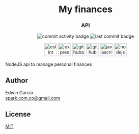 <h1 align="center">My finances</h1>
<h3 align="center">API</h3>

<p align="center">
  <img src="https://img.shields.io/github/commit-activity/m/edwintrumpet/my-finances-api?logo=github" alt="commit activity badge">
  <img src="https://img.shields.io/github/last-commit/edwintrumpet/my-finances-api?logo=github" alt="last commit badge">
</p>

<p align="center">
  <img src="https://d33wubrfki0l68.cloudfront.net/204482ca413433c80cd14fe369e2181dd97a2a40/092e2/assets/img/logo.svg" alt="eslint" width="40" height="40"/>
  <img src="https://devicons.github.io/devicon/devicon.git/icons/express/express-original.svg" alt="express" width="40" height="40"/>
  <img src="https://simpleicons.org/icons/githubactions.svg" alt="githubactions" width="40" height="40"/>
  <img src="https://devicons.github.io/devicon/devicon.git/icons/github/github-original.svg" alt="github" width="40" height="40"/>
  <img src="https://devicons.github.io/devicon/devicon.git/icons/javascript/javascript-original.svg" alt="javascript" width="40" height="40"/>
  <img src="https://devicons.github.io/devicon/devicon.git/icons/nodejs/nodejs-original.svg" alt="nodejs" width="40" height="40"/>
</p>

NodeJS api to manage personal finances

## Author

Edwin García  
spark.com.co@gmail.com

## License

[MIT](./LICENSE)
